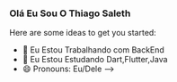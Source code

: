 ### Olá Eu Sou O Thiago Saleth

Here are some ideas to get you started:

- 🔭 Eu Estou Trabalhando com BackEnd
- 🌱 Eu Estou Estudando Dart,Flutter,Java
- 😄 Pronouns: Eu/Dele
-->
